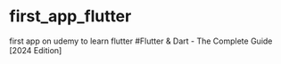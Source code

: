 # first_app_flutter
first app on udemy to learn flutter
#Flutter & Dart - The Complete Guide [2024 Edition]
